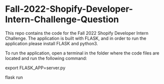 # Fall-2022-Shopify-Developer-Intern-Challenge-Question
This repo contains the code for the Fall 2022 Shopify Developer Intern Challenge. The application is built with FLASK, and in order to run the application please install FLASK and python3.

To run the application, open a terminal in the folder where the code files are located and run the following command:

export FLASK_APP=server.py

flask run
